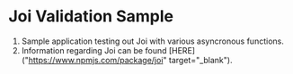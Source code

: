 # Joi Validation Sample

1. Sample application testing out Joi with various asyncronous functions.
2. Information regarding Joi can be found [HERE]("https://www.npmjs.com/package/joi" target="_blank").
<!-- 2. Information regarding Joi can be found <a href="https://www.npmjs.com/package/joi" target=”_blank”>HERE</a>. -->